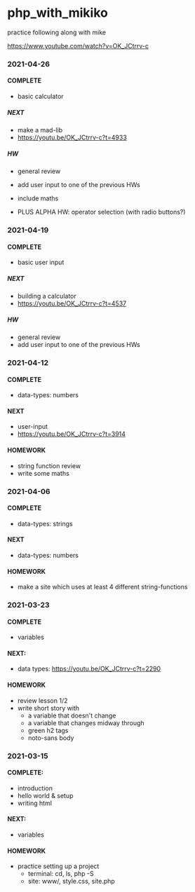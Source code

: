 # php_with_mikiko
practice following along with mike

https://www.youtube.com/watch?v=OK_JCtrrv-c



### 2021-04-26


#### COMPLETE

- basic calculator


##### NEXT 

- make a mad-lib
- https://youtu.be/OK_JCtrrv-c?t=4933

##### HW

- general review
- add user input to one of the previous HWs
- include maths

- PLUS ALPHA HW: operator selection (with radio buttons?)



### 2021-04-19

#### COMPLETE 

- basic user input

##### NEXT

- building a calculator
- https://youtu.be/OK_JCtrrv-c?t=4537

##### HW

- general review
- add user input to one of the previous HWs

### 2021-04-12

#### COMPLETE

- data-types: numbers

#### NEXT

- user-input
- https://youtu.be/OK_JCtrrv-c?t=3914

#### HOMEWORK

- string function review
- write some maths



### 2021-04-06

#### COMPLETE 

- data-types: strings

#### NEXT

- data-types: numbers


#### HOMEWORK

- make a site which uses at least 4 different string-functions


### 2021-03-23

#### COMPLETE

- variables

#### NEXT:

- data types: https://youtu.be/OK_JCtrrv-c?t=2290


#### HOMEWORK

- review lesson 1/2
- write short story with 
	- a variable that doesn't change
	- a variable that changes midway through
	- green h2 tags
	- noto-sans body


### 2021-03-15

#### COMPLETE:

- introduction
- hello world & setup
- writing html

#### NEXT:

- variables


#### HOMEWORK

- practice setting up a project
	- terminal:
		cd, ls, php -S
	- site:
		www/, style.css, site.php	
	
